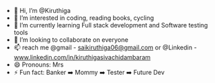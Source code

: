 - 👋 Hi, I’m @Kiruthiga
- 👀 I’m interested in coding, reading books, cycling
- 🌱 I’m currently learning Full stack development and Software testing tools
- 💞️ I’m looking to collaborate on everyone
- 📫 reach me @gmail - saikiruthiga06@gmail.com or @Linkedin - www.linkedin.com/in/kiruthigasivachidambaram
- 😄 Pronouns: Mrs
- ⚡ Fun fact: Banker ➡️ Mommy ➡️ Tester ➡️ Future Dev

<!---
Saikiruthiga/Saikiruthiga is a ✨ special ✨ repository because its `README.md` (this file) appears on your GitHub profile.
You can click the Preview link to take a look at your changes.
--->
